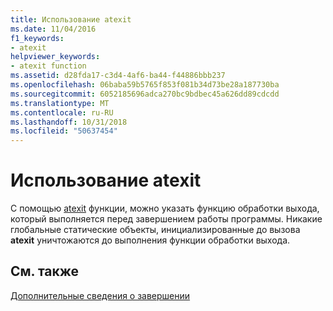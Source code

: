 ```yaml
---
title: Использование atexit
ms.date: 11/04/2016
f1_keywords:
- atexit
helpviewer_keywords:
- atexit function
ms.assetid: d28fda17-c3d4-4af6-ba44-f44886bbb237
ms.openlocfilehash: 06baba59b5765f853f081b34d73be28a187730ba
ms.sourcegitcommit: 6052185696adca270bc9bdbec45a626dd89cdcdd
ms.translationtype: MT
ms.contentlocale: ru-RU
ms.lasthandoff: 10/31/2018
ms.locfileid: "50637454"
---
```

# <a name="using-atexit"></a>Использование atexit

С помощью [atexit](../c-runtime-library/reference/atexit.md) функции, можно указать функцию обработки выхода, который выполняется перед завершением работы программы. Никакие глобальные статические объекты, инициализированные до вызова **atexit** уничтожаются до выполнения функции обработки выхода.

## <a name="see-also"></a>См. также

[Дополнительные сведения о завершении](../cpp/additional-termination-considerations.md)